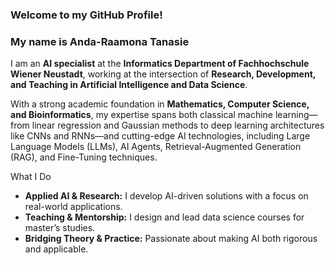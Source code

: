 ### Welcome to my GitHub Profile!

### My name is **Anda-Raamona Tanasie**
I am an **AI specialist** at the **Informatics Department of Fachhochschule Wiener Neustadt**, working at the intersection of **Research, Development, and Teaching in Artificial Intelligence and Data Science**.

With a strong academic foundation in **Mathematics, Computer Science, and Bioinformatics**, my expertise spans both classical machine learning—from linear regression and Gaussian methods to deep learning architectures like CNNs and RNNs—and cutting-edge AI technologies, including Large Language Models (LLMs), AI Agents, Retrieval-Augmented Generation (RAG), and Fine-Tuning techniques.

What I Do
- **Applied AI & Research:** I develop AI-driven solutions with a focus on real-world applications.
- **Teaching & Mentorship:** I design and lead data science courses for master’s studies.
- **Bridging Theory & Practice:** Passionate about making AI both rigorous and applicable.
 
